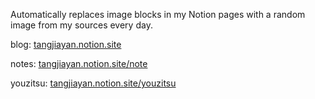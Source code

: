 Automatically replaces image blocks in my Notion pages with a random image from my sources every day.

blog: [tangjiayan.notion.site](https://tangjiayan.notion.site)

notes: [tangjiayan.notion.site/note](https://tangjiayan.notion.site/note)

youzitsu: [tangjiayan.notion.site/youzitsu](https://tangjiayan.notion.site/youzitsu)